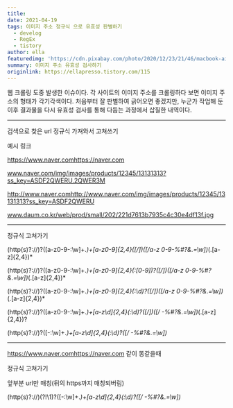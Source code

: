 ```yaml
---
title: 
date: 2021-04-19
tags: 이미지 주소 정규식 으로 유효성 판별하기
  - develog
  - RegEx
  - tistory
author: ella
featuredimg: 'https://cdn.pixabay.com/photo/2020/12/23/21/46/macbook-air-5856077_1280.jpg'
summary: 이미지 주소 유효성 검사하기
originlink: https://ellapresso.tistory.com/115
---
```


웹 크롤링 도중 발생한 이슈이다.
각 사이트의 이미지 주소를 크롤링하다 보면 이미지 주소의 형태가 각기각색이다.
처음부터 잘 판별하여 긁어오면 좋겠지만,
누군가 작업해 둔 이후 결과물을 다시 유효성 검사를 통해 다듬는 과정에서 삽질한 내역이다.

<hr>


검색으로 찾은 url 정규식 가져와서 고쳐쓰기

예시 링크

https://www.naver.comhttps://naver.com

www.naver.com/img/images/products/12345/13131313?ss_key=ASDF2QWERU.2QWER3M

http://www.naver.comhttp://www.naver.com/img/images/products/12345/13131313?ss_key=ASDF2QWERU

www.daum.co.kr/web/prod/small/202/221d7613b7935c4c30e4df13f.jpg



 <hr>


정규식 고쳐가기



(http(s)?\:\/\/)?([a-z0-9-:\w]+\.*)+[a-z0-9]{2,4}([\/])([\/a-z 0-9-%#?&\.=\w])*(\.[a-z]{2,4})*



(http(s)?\:\/\/)?([a-z0-9-:\w]+\.*)+[a-z0-9]{2,4}(:[0-9])?([\/])([\/a-z 0-9-%#?&\.=\w])*(\.[a-z]{2,4})*



(http(s)?\:\/\/)?([a-z0-9-:\w]+\.*)+[a-z0-9]{2,4}(:\d)?([\/])([\/a-z 0-9-%#?&\.=\w])*(\.[a-z]{2,4})*


(http(s)?\:\/\/)?([a-z0-9-:\w]+\.*)+[a-z\d]{2,4}(:\d)?([\/])([\/ -%#?&\.=\w])*(\.[a-z]{2,4})?



(http(s)?\:\/\/)?([-:\w]+\.*)+[a-z\d]{2,4}(:\d)?([\/ \-%#?&\.=\w])*

<hr>


https://www.naver.comhttps://naver.com  같이 똥같을때 



정규식 고쳐가기



앞부분 url만 매칭(뒤의 https까지 매칭되버림)

(http(s)?\:\/\/)(?!\1)?([-:\w]+\.*)+[a-z\d]{2,4}(:\d)?([\/ \-%#?&\.=\w])*